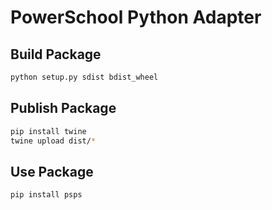# PowerSchool Python Adapter

## Build Package

```bash
python setup.py sdist bdist_wheel
```

## Publish Package

```bash
pip install twine
twine upload dist/*
```

## Use Package

```bash
pip install psps
```